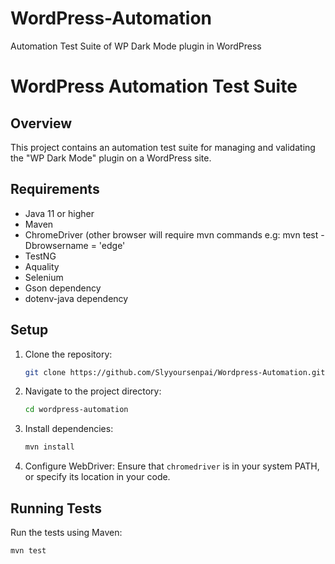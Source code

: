 # WordPress-Automation
Automation Test Suite of WP Dark Mode plugin in WordPress

# WordPress Automation Test Suite

## Overview

This project contains an automation test suite for managing and validating the "WP Dark Mode" plugin on a WordPress site.

## Requirements

- Java 11 or higher
- Maven
- ChromeDriver (other browser will require mvn commands e.g: mvn test -Dbrowsername = 'edge'
- TestNG
- Aquality
- Selenium
- Gson dependency
- dotenv-java dependency

## Setup

1. Clone the repository:
    ```bash
    git clone https://github.com/Slyyoursenpai/Wordpress-Automation.git
    ```

2. Navigate to the project directory:
    ```bash
    cd wordpress-automation
    ```

3. Install dependencies:
    ```bash
    mvn install
    ```

4. Configure WebDriver:
    Ensure that `chromedriver` is in your system PATH, or specify its location in your code.

## Running Tests

Run the tests using Maven:
```bash
mvn test

